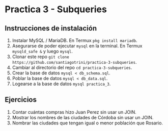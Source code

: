 # Practica 3 - Subqueries

## Instrucciones de instalación

1. Instalar MySQL / MariaDB. En Termux `pkg install mariadb`.
2. Asegurarse de poder ejecutar `mysql` en la terminal. En Termux `mysqld_safe &` y luego `mysql`.
3. Clonar este repo `git clone https://github.com/santiagotrini/practica-3-subqueries`.
4. Cambiar al directorio del repo `cd practica-3-subqueries`.
5. Crear la base de datos `mysql < db_schema.sql`.
6. Poblar la base de datos `mysql < db_data.sql`.
7. Logearse a la base de datos `mysql practica_3`.

## Ejercicios

1. Contar cuántas compras hizo Juan Perez sin usar un JOIN.
2. Mostrar los nombres de las ciudades de Córdoba sin usar un JOIN.
3. Nombrar las ciudades que tengan igual o menor población que Rosario.

